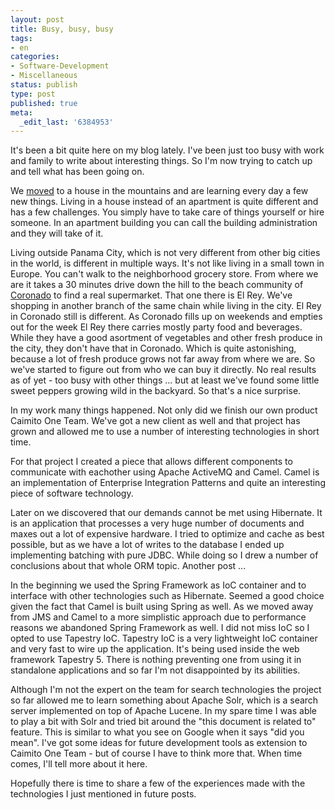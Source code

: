 ```yaml
---
layout: post
title: Busy, busy, busy
tags:
- en
categories:
- Software-Development
- Miscellaneous
status: publish
type: post
published: true
meta:
  _edit_last: '6384953'
---
```

<p>It's been a bit quite here on my blog lately. I've been just too busy with work and family to write about interesting things. So I'm now trying to catch up and tell what has been going on.</p>

<p>We <a href="/2008/12/28/left-the-city-behind-and-went-4x4.html">moved</a> to a house in the mountains and are learning every day a few new things. Living in a house instead of an apartment is quite different and has a few challenges. You simply have to take care of things yourself or hire someone. In an apartment building you can call the building administration and they will take of it.</p>

<p>Living outside Panama City, which is not very different from other big cities in the world, is different in multiple ways. It's not like living in a small town in Europe. You can't walk to the neighborhood grocery store. From where we are it takes a 30 minutes drive down the hill to the beach community of <a href="http://maps.google.com/maps/ms?msa=0&amp;msid=108172307514406683037.00000111bff470fe699e2">Coronado</a> to find a real supermarket. That one there is El Rey. We've shopping in another branch of the same chain while living in the city. El Rey in Coronado still is different. As Coronado fills up on weekends and empties out for the week El Rey there carries mostly party food and beverages. While they have a good asortment of vegetables and other fresh produce in the city, they don't have that in Coronado. Which is quite astonishing, because a lot of fresh produce grows not far away from where we are. So we've started to figure out from who we can buy it directly. No real results as of yet - too busy with other things ... but at least we've found some little sweet peppers growing wild in the backyard. So that's a nice surprise.</p>

<p>In my work many things happened. Not only did we finish our own product Caimito One Team. We've got a new client as well and that project has grown and allowed me to use a number of interesting technologies in short time.</p>

<p>For that project I created a piece that allows different components to communicate with eachother using Apache ActiveMQ and Camel. Camel is an implementation of Enterprise Integration Patterns and quite an interesting piece of software technology.</p>

<p>Later on we discovered that our demands cannot be met using Hibernate. It is an application that processes a very huge number of documents and maxes out a lot of expensive hardware. I tried to optimize and cache as best possible, but as we have a lot of writes to the database I ended up implementing batching with pure JDBC. While doing so I drew a number of conclusions about that whole ORM topic. Another post ...</p>

<p>In the beginning we used the Spring Framework as IoC container and to interface with other technologies such as Hibernate. Seemed a good choice given the fact that Camel is built using Spring as well. As we moved away from JMS and Camel to a more simplistic approach due to performance reasons we abandoned Spring Framework as well. I did not miss IoC so I opted to use Tapestry IoC. Tapestry IoC is a very lightweight IoC container and very fast to wire up the application. It's being used inside the web framework Tapestry 5. There is nothing preventing one from using it in standalone applications and so far I'm not disappointed by its abilities.</p>

<p>Although I'm not the expert on the team for search technologies the project so far allowed me to learn something about Apache Solr, which is a search server implemented on top of Apache Lucene. In my spare time I was able to play a bit with Solr and tried bit around the "this document is related to" feature. This is similar to what you see on Google when it says "did you mean". I've got some ideas for future development tools as extension to Caimito One Team - but of course I have to think more that. When time comes, I'll tell more about it here.</p>

<p>Hopefully there is time to share a few of the experiences made with the technologies I just mentioned in future posts.</p>

